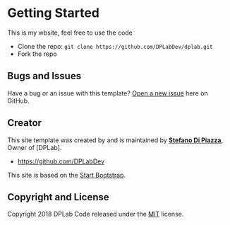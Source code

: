 # Getting Started

This is my wbsite, feel free to use the code
* Clone the repo: `git clone https://github.com/DPLabDev/dplab.git`
* Fork the repo

## Bugs and Issues

Have a bug or an issue with this template? [Open a new issue](https://github.com/DPLabDev/dplab/issues) here on GitHub.

## Creator

This site template was created by and is maintained by **[Stefano Di Piazza](http://dplab.it/)**, Owner of [DPLab].

* https://github.com/DPLabDev

This site is based on the [Start Bootstrap](http://startbootstrap.com/template-overviews/freelancer/).

## Copyright and License

Copyright 2018 DPLab Code released under the [MIT](https://github.com/BlackrockDigital/startbootstrap-freelancer/blob/gh-pages/LICENSE) license.
